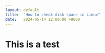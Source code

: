 ```yaml
---
layout: default
title:  "How to check disk space in Linux"
date:   2024-05-14 12:00:00 +0600
---
```

<h1>This is a test</h1>
